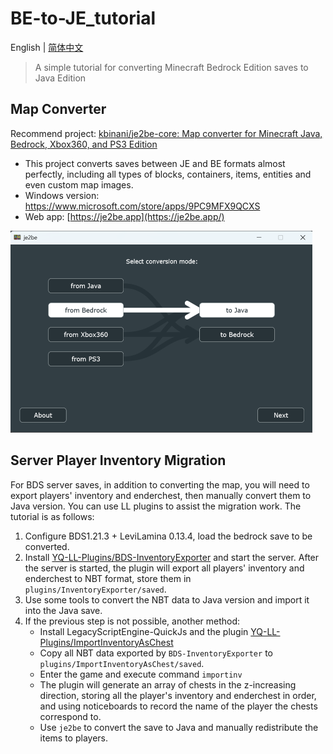 # BE-to-JE_tutorial

English | [简体中文](README_zh.md)

> A simple tutorial for converting Minecraft Bedrock Edition saves to Java Edition

## Map Converter

Recommend project: [kbinani/je2be-core: Map converter for Minecraft Java, Bedrock, Xbox360, and PS3 Edition](https://github.com/kbinani/je2be-core)

- This project converts saves between JE and BE formats almost perfectly, including all types of blocks, containers, items, entities and even custom map images.
- Windows version: https://www.microsoft.com/store/apps/9PC9MFX9QCXS
- Web app: [https://je2be.app](https://je2be.app/)

<img src="assets/image-20240730194651156.png" alt="image-20240730194651156" style="zoom:50%;" />


## Server Player Inventory Migration

For BDS server saves, in addition to converting the map, you will need to export players' inventory and enderchest, then manually convert them to Java version. You can use LL plugins to assist the migration work. The tutorial is as follows:

1. Configure BDS1.21.3 + LeviLamina 0.13.4, load the bedrock save to be converted.
2. Install  [YQ-LL-Plugins/BDS-InventoryExporter](https://github.com/YQ-LL-Plugins/BDS-InventoryExporter) and start the server. After the server is started, the plugin will export all players' inventory and enderchest to NBT format, store them in `plugins/InventoryExporter/saved`.
3. Use some tools to convert the NBT data to Java version and import it into the Java save.
4. If the previous step is not possible, another method:
   - Install LegacyScriptEngine-QuickJs and the plugin [YQ-LL-Plugins/ImportInventoryAsChest](https://github.com/YQ-LL-Plugins/ImportInventoryAsChest)
   - Copy all NBT data exported by `BDS-InventoryExporter` to `plugins/ImportInventoryAsChest/saved`.
   - Enter the game and execute command `importinv`
   - The plugin will generate an array of chests in the z-increasing direction, storing all the player's inventory and enderchest in order, and using noticeboards to record the name of the player the chests correspond to.
   - Use `je2be` to convert the save to Java and manually redistribute the items to players.
